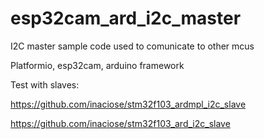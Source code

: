 # esp32cam_ard_i2c_master

I2C master sample code used to comunicate to other mcus

Platformio, esp32cam, arduino framework

Test with slaves:

https://github.com/inaciose/stm32f103_ardmpl_i2c_slave

https://github.com/inaciose/stm32f103_ard_i2c_slave
